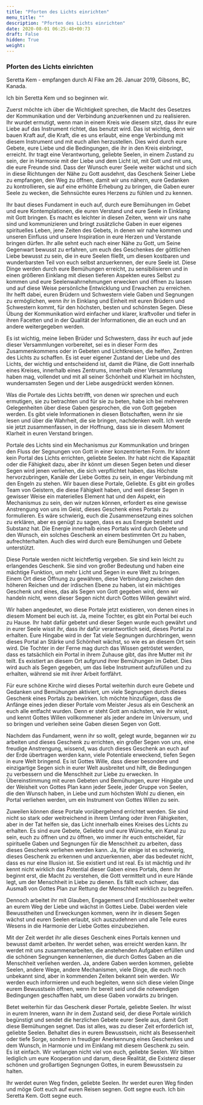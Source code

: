 ```yaml
---
title: "Pforten des Lichts einrichten"
menu_title: ""
description: "Pforten des Lichts einrichten"
date: 2020-08-01 06:25:48+00:73
draft: False
hidden: True
weight:
---
```

### Pforten des Lichts einrichten

Seretta Kem - empfangen durch Al Fike am 26. Januar 2019, Gibsons, BC, Kanada.

Ich bin Seretta Kem und so beginnen wir.

Zuerst möchte ich über die Wichtigkeit sprechen, die Macht des Gesetzes der Kommunikation und der Verbindung anzuerkennen und zu realisieren. Ihr wurdet ermutigt, wenn man in einem Kreis wie diesem sitzt, dass ihr eure Liebe auf das Instrument richtet, das benutzt wird. Das ist wichtig, denn wir bauen Kraft auf, die Kraft, die es uns erlaubt, eine enge Verbindung mit diesem Instrument und mit euch allen herzustellen. Dies wird durch eure Gebete, eure Liebe und die Bedingungen, die ihr in den Kreis einbringt, erreicht. Ihr tragt eine Verantwortung, geliebte Seelen, in einem Zustand zu sein, der in Harmonie mit der Liebe und dem Licht ist, mit Gott und mit uns, die eure Freunde sind. Dass der Wunsch eurer Seele weiter wächst und sich in diese Richtungen der Nähe zu Gott ausdehnt, das Geschenk Seiner Liebe zu empfangen, den Weg zu öffnen, damit wir uns nähern, eure Gedanken zu kontrollieren, sie auf eine erhöhte Erhebung zu bringen, die Gaben eurer Seele zu wecken, die Sehnsüchte eures Herzens zu fühlen und zu kennen.

Ihr baut dieses Fundament in euch auf, durch eure Bemühungen im Gebet und eure Kontemplationen, die euren Verstand und eure Seele in Einklang mit Gott bringen. Es macht es leichter in diesen Zeiten, wenn wir uns nahe sind und kommunizieren und bringt zusätzliche Gaben in euer eigenes spirituelles Leben, jene Zeiten des Gebets, in denen wir nahe kommen und unseren Einfluss und unsere Inspiration in eure Herzen und Verstande bringen dürfen. Ihr alle sehnt euch nach einer Nähe zu Gott, um Seine Gegenwart bewusst zu erfahren, um euch des Geschenkes der göttlichen Liebe bewusst zu sein, die in eure Seelen fließt, um diesen kostbaren und wunderbarsten Teil von euch selbst anzuerkennen, der eure Seele ist. Diese Dinge werden durch eure Bemühungen erreicht, zu sensibilisieren und in einen größeren Einklang mit diesen tieferen Aspekten eures Selbst zu kommen und eure Seelenwahrnehmungen erwecken und öffnen zu lassen und auf diese Weise persönliche Entwicklung und Erwachen zu erreichen. Ihr helft dabei, euren Brüdern und Schwestern viele Gaben und Segnungen zu ermöglichen, wenn ihr in Einklang und Einheit mit euren Brüdern und Schwestern kommt, für den höchsten, besten und schönsten Segen. Diese Übung der Kommunikation wird einfacher und klarer, kraftvoller und tiefer in ihren Facetten und in der Qualität der Informationen, die an euch und an andere weitergegeben werden.

Es ist wichtig, meine lieben Brüder und Schwestern, dass ihr euch auf jede dieser Versammlungen vorbereitet, sei es in dieser Form des Zusammenkommens oder in Gebeten und Lichtkreisen, die helfen, Zentren des Lichts zu schaffen. Es ist euer eigener Zustand der Liebe und des Lichts, der wichtig und entscheidend ist, damit die Pläne, die Gott innerhalb eines Kreises, innerhalb eines Zentrums, innerhalb einer Versammlung haben mag, vollendet und mit all seiner Schönheit und Klarheit im höchsten, wundersamsten Segen und der Liebe ausgedrückt werden können.

Was die Portale des Lichts betrifft, von denen wir sprechen und euch ermutigen, sie zu betrachten und für sie zu beten, habe ich bei mehreren Gelegenheiten über diese Gaben gesprochen, die von Gott gegeben werden. Es gibt viele Informationen in diesen Botschaften, wenn ihr sie lesen und über die Wahrheit, die sie bringen, nachdenken wollt. Ich werde sie jetzt zusammenfassen, in der Hoffnung, dass sie in diesem Moment Klarheit in euren Verstand bringen.

Portale des Lichts sind ein Mechanismus zur Kommunikation und bringen den Fluss der Segnungen von Gott in einer konzentrierten Form. Ihr könnt kein Portal des Lichts errichten, geliebte Seelen. Ihr habt nicht die Kapazität oder die Fähigkeit dazu, aber ihr könnt um diesen Segen beten und dieser Segen wird jenen verliehen, die sich verpflichtet haben, das Höchste hervorzubringen, Kanäle der Liebe Gottes zu sein, in enger Verbindung mit den Engeln zu stehen. Wir bauen diese Portale, Geliebte. Es gibt ein großes Team von Geistern, die diese Fähigkeit haben, und weil dieser Segen in gewisser Weise ein materielles Element hat und den Aspekt, ein Mechanismus zu sein, den wir nutzen können, erfordert es eine gewisse Anstrengung von uns im Geist, dieses Geschenk eines Portals zu formulieren. Es wäre schwierig, euch die Zusammensetzung eines solchen zu erklären, aber es genügt zu sagen, dass es aus Energie besteht und Substanz hat. Die Energie innerhalb eines Portals wird durch Gebete und den Wunsch, ein solches Geschenk an einem bestimmten Ort zu haben, aufrechterhalten. Auch dies wird durch eure Bemühungen und Gebete unterstützt.

Diese Portale werden nicht leichtfertig vergeben. Sie sind kein leicht zu erlangendes Geschenk. Sie sind von großer Bedeutung und haben eine mächtige Funktion, um mehr Licht und Segen in eure Welt zu bringen. Einem Ort diese Öffnung zu gewähren, diese Verbindung zwischen den höheren Reichen und der irdischen Ebene zu haben, ist ein mächtiges Geschenk und eines, das als Segen von Gott gegeben wird, denn wir handeln nicht, wenn dieser Segen nicht durch Gottes Willen gewährt wird.

Wir haben angedeutet, wo diese Portale jetzt existieren, von denen eines in diesem Moment bei euch ist. Ja, meine Tochter, es gibt ein Portal bei euch zu Hause. Ihr habt dafür gebetet und dieser Segen wurde euch gewährt und in eurer Seele wisst ihr, dass ihr dafür verantwortlich seid, dieses Portal zu erhalten. Eure Hingabe wird in der Tat viele Segnungen durchbringen, wenn dieses Portal an Stärke und Schönheit wächst, so wie es an diesem Ort sein wird. Die Tochter in der Ferne mag durch das Wissen getröstet werden, dass es tatsächlich ein Portal in ihrem Zuhause gibt, das ihre Mutter mit ihr teilt. Es existiert an diesem Ort aufgrund ihrer Bemühungen im Gebet. Dies wird auch als Segen gegeben, um das liebe Instrument aufzufüllen und zu erhalten, während sie mit ihrer Arbeit fortfährt.

Für eure schöne Kirche wird dieses Portal weiterhin durch eure Gebete und Gedanken und Bemühungen aktiviert, um viele Segnungen durch dieses Geschenk eines Portals zu bewirken. Ich möchte hinzufügen, dass die Anfänge eines jeden dieser Portale vom Meister Jesus als ein Geschenk an euch alle entfacht wurden. Denn er steht Gott am nächsten, wie ihr wisst, und kennt Gottes Willen vollkommener als jeder andere im Universum, und so bringen und verleihen seine Gaben diesen Segen von Gott.

Nachdem das Fundament, wenn ihr so wollt, gelegt wurde, begannen wir zu arbeiten und dieses Geschenk zu errichten, ein großer Segen von uns, eine freudige Anstrengung, wissend, was durch dieses Geschenk an euch auf der Erde übertragen werden kann, viele Potentiale erweckend, tiefen Segen in eure Welt bringend. Es ist Gottes Wille, dass dieser besondere und einzigartige Segen sich in eurer Welt ausbreitet und hilft, die Bedingungen zu verbessern und die Menschheit zur Liebe zu erwecken. In Übereinstimmung mit euren Gebeten und Bemühungen, eurer Hingabe und der Weisheit von Gottes Plan kann jeder Seele, jeder Gruppe von Seelen, die den Wunsch haben, in Liebe und zum höchsten Wohl zu dienen, ein Portal verliehen werden, um ein Instrument von Gottes Willen zu sein.

Zuweilen können diese Portale vorübergehend errichtet werden. Sie sind nicht so stark oder weitreichend in ihrem Umfang oder ihren Fähigkeiten, aber in der Tat helfen sie, das Licht innerhalb eines Kreises des Lichts zu erhalten. Es sind eure Gebete, Geliebte und eure Wünsche, ein Kanal zu sein, euch zu öffnen und zu öffnen, wo immer ihr euch entscheidet, für spirituelle Gaben und Segnungen für die Menschheit zu arbeiten, dass dieses Geschenk verliehen werden kann. Ja, für einige ist es schwierig, dieses Geschenk zu erkennen und anzuerkennen, aber das bedeutet nicht, dass es nur eine Illusion ist. Sie existiert und ist real. Es ist mächtig und ihr kennt nicht wirklich das Potential dieser Gaben eines Portals, denn ihr beginnt erst, die Macht zu verstehen, die Gott vermittelt und in eure Hände legt, um der Menschheit in Liebe zu dienen. Es fällt euch schwer, das Ausmaß von Gottes Plan zur Rettung der Menschheit wirklich zu begreifen.

Dennoch arbeitet ihr mit Glauben, Engagement und Entschlossenheit weiter an eurem Weg der Liebe und wächst in Gottes Liebe. Dabei werden viele Bewusstheiten und Erweckungen kommen, wenn ihr in diesem Segen wächst und euren Seelen erlaubt, sich auszudehnen und alle Teile eures Wesens in die Harmonie der Liebe Gottes einzubeziehen.

Mit der Zeit werdet ihr alle dieses Geschenk eines Portals kennen und bewusst damit arbeiten. Ihr werdet sehen, was erreicht werden kann. Ihr werdet mit uns zusammenarbeiten, die anstehenden Aufgaben erfüllen und die schönen Segnungen kennenlernen, die durch Gottes Gaben an die Menschheit verliehen werden. Ja, andere Gaben werden kommen, geliebte Seelen, andere Wege, andere Mechanismen, viele Dinge, die euch noch unbekannt sind, aber in kommenden Zeiten bekannt sein werden. Wir werden euch informieren und euch begleiten, wenn sich diese vielen Dinge eurem Bewusstsein öffnen, wenn ihr bereit seid und die notwendigen Bedingungen geschaffen habt, um diese Gaben vorwärts zu bringen.

Betet weiterhin für das Geschenk dieser Portale, geliebte Seelen. Ihr wisst in eurem Inneren, wann ihr in dem Zustand seid, der diese Portale wirklich begünstigt und sendet die herzlichen Gebete eurer Seele aus, damit Gott diese Bemühungen segnet. Das ist alles, was zu dieser Zeit erforderlich ist, geliebte Seelen. Behaltet dies in eurem Bewusstsein, nicht als Besessenheit oder tiefe Sorge, sondern in freudiger Anerkennung eines Geschenkes und dem Wunsch, in Harmonie und im Einklang mit diesem Geschenk zu sein. Es ist einfach. Wir verlangen nicht viel von euch, geliebte Seelen. Wir bitten lediglich um eure Kooperation und darum, diese Realität, die Existenz dieser schönen und großartigen Segnungen Gottes, in eurem Bewusstsein zu halten.

Ihr werdet euren Weg finden, geliebte Seelen. Ihr werdet euren Weg finden und möge Gott euch auf euren Reisen segnen. Gott segne euch. Ich bin Seretta Kem. Gott segne euch.
